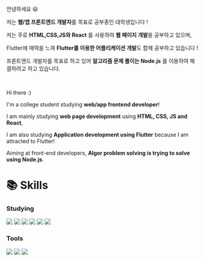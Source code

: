 안녕하세요 😃

저는 **웹/앱 프론트엔드 개발자**를 목표로 공부중인 대학생입니다 !

저는 주로 **HTML,CSS,JS와 React** 를 사용하여 **웹 페이지 개발**을 공부하고 있으며,

Flutter에 매력을 느껴 **Flutter를 이용한 어플리케이션 개발**도 함께 공부하고 있습니다 !

프론트엔드 개발자를 목표로 하고 있어 **알고리즘 문제 풀이는 Node.js** 를 이용하여 해결하려고 하고 있습니다.

<br>

Hi there :)

I'm a college student studying **web/app frontend developer**!

I am mainly studying **web page development** using **HTML, CSS, JS and React**,

I am also studying **Application development using Flutter** because I am attracted to Flutter!

Aiming at front-end developers, **Algor problem solving is trying to solve using Node.js**.

# 📚 Skills

### Studying
<img src="https://img.shields.io/badge/react-61DAFB?style=for-the-badge&logo=react&logoColor=black"> <img src="https://img.shields.io/badge/html-E34F26?style=for-the-badge&logo=html5&logoColor=white"> <img src="https://img.shields.io/badge/css-1572B6?style=for-the-badge&logo=css3&logoColor=white"> <img src="https://img.shields.io/badge/javascript-F7DF1E?style=for-the-badge&logo=javascript&logoColor=black"> <img src="https://img.shields.io/badge/flutter-02569B?style=for-the-badge&logo=flutter&logoColor=white"> <img src="https://img.shields.io/badge/dart-0175C2?style=for-the-badge&logo=dart&logoColor=white">

### Tools
<img src="https://img.shields.io/badge/git-F05032?style=for-the-badge&logo=git&logoColor=white"> <img src="https://img.shields.io/badge/visualstudiocode-007ACC?style=for-the-badge&logo=visualstudiocode&logoColor=white"> <img src="https://img.shields.io/badge/figma-F24E1E?style=for-the-badge&logo=figma&logoColor=white">


<!--
**Kuneosu/Kuneosu** is a ✨ _special_ ✨ repository because its `README.md` (this file) appears on your GitHub profile.

Here are some ideas to get you started:

- 🔭 I’m currently working on ...
- 🌱 I’m currently learning ...
- 👯 I’m looking to collaborate on ...
- 🤔 I’m looking for help with ...
- 💬 Ask me about ...
- 📫 How to reach me: ...
- 😄 Pronouns: ...
- ⚡ Fun fact: ...
-->
